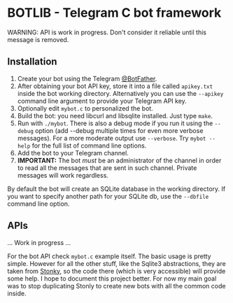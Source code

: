 # BOTLIB - Telegram C bot framework

WARNING: API is work in progress. Don't consider it reliable until this message is removed.

## Installation

1. Create your bot using the Telegram [@BotFather](https://t.me/botfather).
2. After obtaining your bot API key, store it into a file called `apikey.txt` inside the bot working directory. Alternatively you can use the `--apikey` command line argument to provide your Telegram API key.
3. Optionally edit `mybot.c` to personalized the bot.
3. Build the bot: you need libcurl and libsqlite installed. Just type `make`.
4. Run with `./mybot`. There is also a debug mode if you run it using the `--debug` option (add --debug multiple times for even more verbose messages). For a more moderate output use `--verbose`. Try `mybot --help` for the full list of command line options.
5. Add the bot to your Telegram channel.
6. **IMPORTANT:** The bot *must* be an administrator of the channel in order to read all the messages that are sent in such channel. Private messages will work regardless.

By default the bot will create an SQLite database in the working directory.
If you want to specify another path for your SQLite db, use the `--dbfile`
command line option.

## APIs

... Work in progress ...

For the bot API check `mybot.c` example itself. The basic usage is pretty simple. However for all the other stuff, like the Sqlite3 abstractions, they are taken from [Stonky](https://github.com/antirez/stonky), so the code there (which is very accessible) will provide some help. I hope to document this project better. For now my main goal was to stop duplicating Stonly to create new bots with all the common code inside.
